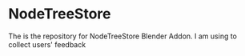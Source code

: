 # NodeTreeStore
The is the repository for NodeTreeStore Blender Addon. I am using to collect users' feedback
